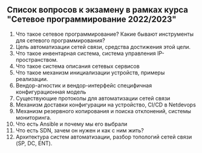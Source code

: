 ## Список вопросов к экзамену в рамках курса "Сетевое программирование 2022/2023"

1. Что такое сетевое программирование? Какие бывают инструменты для сетевого программирования?
2. Цель автоматизации сетей связи, средства достижения этой цели.
3. Что такое инвентарная система, система управления IP-пространством.
4. Что такое система описания сетевых сервисов
5. Что такое механизм инициализации устройств, примеры реализации.
6. Вендор-агностик и вендор-интерфейс специфичная конфигурационная модель
7. Существующие протоколы для автоматизации сетей связи 
8. Механизм доставки конфигурации на устройство, CI/CD в Netdevops
9. Механизм резервного копирования и поиска отклонений, cистемы мониторинга.
10. Что есть Ansible и почему мы его выбрали 
11. Что есть SDN, зачем он нужен и как с ним жить? 
12. Архитектура систем автоматизации, разбор топологий сетей связи (SP, DC, ENT).

